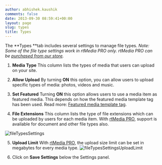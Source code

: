 ```yaml
---
author: abhishek.kaushik
comments: false
date: 2013-09-30 08:59:41+00:00
layout: page
slug: types
title: Types
---
```


The **Types **tab includes several settings to manage file types. _Note: Some of the file type settings work in rtMedia PRO only. rtMedia PRO can be [purchased from our store](https://rtcamp.com/store/rtmedia-pro/)._



	
  1. **Media Type**
This column lists the types of media that users can upload on your site.

	
  2. **Allow Upload**
By turning **ON** this option, you can allow users to upload specific types of media: photos, videos and music.

	
  3. **Set Featured**
Turning **ON** this option allows users to use a media item as featured media. This depends on how the featured media template tag has been used. Read more: [Featured media template tag](https://rtcamp.com/rtmedia/docs/admin/featured-media/).

	
  4. **File Extensions**
This column lists the type of file extensions which can be uploaded by users for each media item. With [rtMedia PRO](https://rtcamp.com/store/rtmedia-pro/), support is available for document and other file types also.


![fileTypesSettings](https://rtcamp.com/wp-content/uploads/2013/09/fileTypesSettings.png)



	
  5. **Upload Limit**
With [rtMedia PRO](https://rtcamp.com/store/rtmedia-pro/), the upload size limit can be set in megabytes for every media type.
![fileTypesSettingsUploadLimit](https://rtcamp.com/wp-content/uploads/2013/09/fileTypesSettingsUploadLimit.png)

	
  6. Click on **Save Settings** below the Settings panel.


